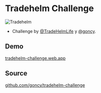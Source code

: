 # Tradehelm Challenge

![Tradehelm](./public/logo.svg "TradeHelm")

- Challenge by [@TradeHelmLife](https://twitter.com/TradeHelmLife) y [@goncy](https://twitter.com/goncy).


## Demo

[tradehelm-challenge.web.app](https://tradehelm-challenge.web.app)

## Source

[github.com/goncy/tradehelm-challenge](https://github.com/goncy/tradehelm-challenge)